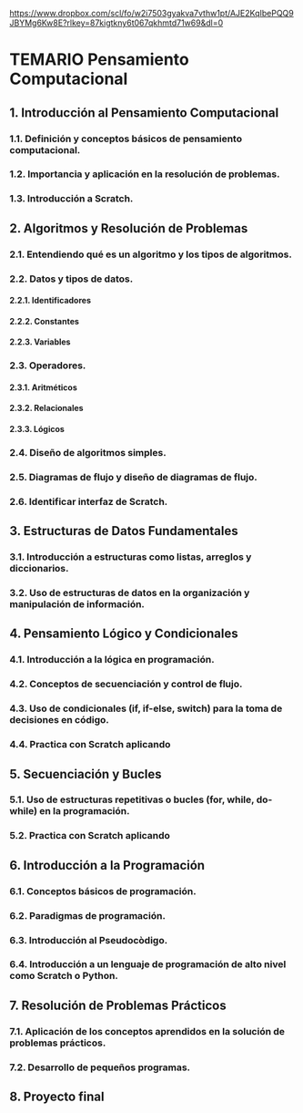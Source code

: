https://www.dropbox.com/scl/fo/w2i7503gyakva7vthw1pt/AJE2KqIbePQQ9JBYMg6Kw8E?rlkey=87kigtkny6t067qkhmtd71w69&dl=0

# TEMARIO Pensamiento Computacional
## 1. Introducción al Pensamiento Computacional
### 1.1. Definición y conceptos básicos de pensamiento computacional.
### 1.2. Importancia y aplicación en la resolución de problemas.
### 1.3. Introducción a Scratch.
## 2. Algoritmos y Resolución de Problemas
### 2.1. Entendiendo qué es un algoritmo y los tipos de algoritmos.
### 2.2. Datos y tipos de datos.
#### 2.2.1. Identificadores
#### 2.2.2. Constantes
#### 2.2.3. Variables
### 2.3. Operadores.
#### 2.3.1. Aritméticos
#### 2.3.2. Relacionales
#### 2.3.3. Lógicos
### 2.4. Diseño de algoritmos simples.
### 2.5. Diagramas de flujo y diseño de diagramas de flujo.
### 2.6. Identificar interfaz de Scratch.
## 3. Estructuras de Datos Fundamentales
### 3.1. Introducción a estructuras como listas, arreglos y diccionarios.
### 3.2. Uso de estructuras de datos en la organización y manipulación de información.
## 4. Pensamiento Lógico y Condicionales
### 4.1. Introducción a la lógica en programación.
### 4.2. Conceptos de secuenciación y control de flujo.
### 4.3. Uso de condicionales (if, if-else, switch) para la toma de decisiones en código.
### 4.4. Practica con Scratch aplicando
## 5. Secuenciación y Bucles
### 5.1. Uso de estructuras repetitivas o bucles (for, while, do-while) en la programación.
### 5.2. Practica con Scratch aplicando
## 6. Introducción a la Programación
### 6.1. Conceptos básicos de programación.
### 6.2. Paradigmas de programación.
### 6.3. Introducción al Pseudocòdigo.
### 6.4. Introducción a un lenguaje de programación de alto nivel como  Scratch o Python.
## 7. Resolución de Problemas Prácticos
### 7.1. Aplicación de los conceptos aprendidos en la solución de problemas prácticos.
### 7.2. Desarrollo de pequeños programas.
## 8. Proyecto final
